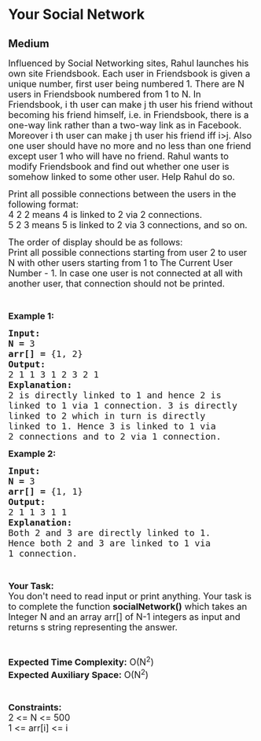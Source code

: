 # Your Social Network
## Medium 
<div class="problem-statement">
                <p></p><p><span style="font-size:18px">Influenced by Social Networking sites, Rahul launches his own site&nbsp;Friendsbook. Each user in Friendsbook is given a unique number, first user being numbered 1. There are N users in Friendsbook numbered from 1 to N. In Friendsbook, i th user can make j th user his friend without becoming his friend himself, i.e. in Friendsbook, there is a one-way link rather than a two-way link as in Facebook. Moreover i th user can make j th user his friend iff i&gt;j. Also one user should have no more and no less than one friend except user 1 who will have no friend. Rahul wants to modify Friendsbook and find out whether one user is somehow linked to some other user. Help Rahul do so.</span></p>

<p><span style="font-size:18px">Print all possible connections between the users in the following format:&nbsp;<br>
4 2 2 means 4 is linked to 2 via 2 connections.<br>
5 2 3 means 5 is linked to 2 via 3 connections, and so on.</span></p>

<p><span style="font-size:18px">The order of display should be as follows:</span><br>
<span style="font-size:18px">Print all possible connections starting from user 2 to user N with other users starting from 1 to The Current User Number - 1. In case one user is not connected at all with another user, that connection should not be printed.</span></p>

<p>&nbsp;</p>

<p><span style="font-size:18px"><strong>Example 1:</strong></span></p>

<pre><span style="font-size:18px"><strong>Input: </strong></span>
<span style="font-size:18px"><strong>N = </strong>3</span>
<span style="font-size:18px"><strong>arr[] = </strong>{1, 2}</span>
<span style="font-size:18px"><strong>Output:</strong></span>
<span style="font-size:18px">2 1 1 3 1 2 3 2 1
<strong>Explanation:</strong></span>
<span style="font-size:18px">2 is directly linked to 1 and hence 2 is
linked to 1 via 1 connection. 3 is directly
linked to 2 which in turn is directly
linked to 1. Hence 3 is linked to 1 via 
2 connections and to 2 via 1 connection.</span></pre>

<p><span style="font-size:18px"><strong>Example 2:</strong></span></p>

<pre><span style="font-size:18px"><strong>Input: </strong></span>
<span style="font-size:18px"><strong>N = </strong>3</span>
<span style="font-size:18px"><strong>arr[] = </strong>{1, 1}</span>
<span style="font-size:18px"><strong>Output:</strong></span>
<span style="font-size:18px">2 1 1 3 1 1
<strong>Explanation:</strong></span>
<span style="font-size:18px">Both 2 and 3 are directly linked to 1.
Hence both 2 and 3 are linked to 1 via
1 connection.</span></pre>

<p>&nbsp;</p>

<p><span style="font-size:18px"><strong>Your Task:</strong><br>
You don't need to read input or print anything. Your task is to complete the function <strong>socialNetwork()</strong> which takes an Integer N and an array arr[] of N-1 integers as input and returns s string representing the answer.</span></p>

<p>&nbsp;</p>

<p><span style="font-size:18px"><strong>Expected Time Complexity:</strong> O(N<sup>2</sup>)<br>
<strong>Expected Auxiliary Space:</strong> O(N<sup>2</sup>)</span></p>

<p>&nbsp;</p>

<p><span style="font-size:18px"><strong>Constraints:</strong></span><br>
<span style="font-size:18px">2 &lt;= N &lt;= 500</span><br>
<span style="font-size:18px">1 &lt;= arr[i] &lt;= i</span></p>
 <p></p>
            </div>